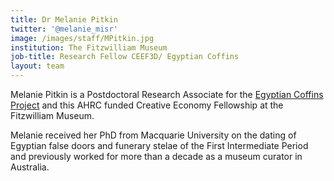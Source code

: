 ```yaml
---
title: Dr Melanie Pitkin
twitter: '@melanie_misr'
image: /images/staff/MPitkin.jpg
institution: The Fitzwilliam Museum
job-title: Research Fellow CEEF3D/ Egyptian Coffins
layout: team
---
```

Melanie Pitkin is a Postdoctoral Research Associate for the [Egyptian Coffins
Project](https://egyptiancoffins.org) and this AHRC funded Creative Economy Fellowship at the Fitzwilliam Museum.

Melanie received her PhD from Macquarie University on the dating of Egyptian false
doors and funerary stelae of the First Intermediate Period and previously worked
for more than a decade as a museum curator in Australia.
